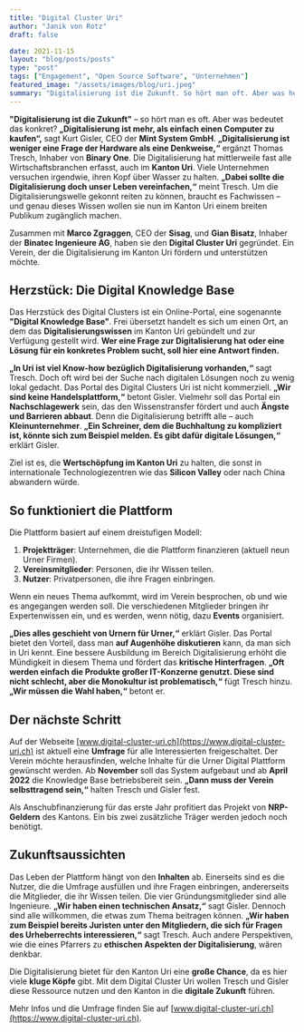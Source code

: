 ```yaml
---
title: "Digital Cluster Uri"
author: "Janik von Rotz"
draft: false

date: 2021-11-15
layout: "blog/posts/posts"
type: "post"
tags: ["Engagement", "Open Source Software", "Unternehmen"]
featured_image: "/assets/images/blog/uri.jpeg"
summary: "Digitalisierung ist die Zukunft. So hört man oft. Aber was heisst das konkret? «Digitalisierung ist mehr, als einfach einen Computer zu kaufen», sagt Kurt Gisler. Digitalisierung sei weniger eine Frag..."
---
```


**"Digitalisierung ist die Zukunft"** – so hört man es oft. Aber was bedeutet das konkret? **„Digitalisierung ist mehr, als einfach einen Computer zu kaufen“,** sagt Kurt Gisler, CEO der **Mint System GmbH**. **„Digitalisierung ist weniger eine Frage der Hardware als eine Denkweise,“** ergänzt Thomas Tresch, Inhaber von **Binary One**. Die Digitalisierung hat mittlerweile fast alle Wirtschaftsbranchen erfasst, auch im **Kanton Uri**. Viele Unternehmen versuchen irgendwie, ihren Kopf über Wasser zu halten. **„Dabei sollte die Digitalisierung doch unser Leben vereinfachen,“** meint Tresch. Um die Digitalisierungswelle gekonnt reiten zu können, braucht es Fachwissen – und genau dieses Wissen wollen sie nun im Kanton Uri einem breiten Publikum zugänglich machen.

Zusammen mit **Marco Zgraggen**, CEO der **Sisag**, und **Gian Bisatz**, Inhaber der **Binatec Ingenieure AG**, haben sie den **Digital Cluster Uri** gegründet. Ein Verein, der die Digitalisierung im Kanton Uri fördern und unterstützen möchte.

## Herzstück: Die Digital Knowledge Base

Das Herzstück des Digital Clusters ist ein Online-Portal, eine sogenannte **"Digital Knowledge Base"**. Frei übersetzt handelt es sich um einen Ort, an dem das **Digitalisierungswissen** im Kanton Uri gebündelt und zur Verfügung gestellt wird. **Wer eine Frage zur Digitalisierung hat oder eine Lösung für ein konkretes Problem sucht, soll hier eine Antwort finden.**

**„In Uri ist viel Know-how bezüglich Digitalisierung vorhanden,“** sagt Tresch. Doch oft wird bei der Suche nach digitalen Lösungen noch zu wenig lokal gedacht. Das Portal des Digital Clusters Uri ist nicht kommerziell. **„Wir sind keine Handelsplattform,“** betont Gisler. Vielmehr soll das Portal ein **Nachschlagewerk** sein, das den Wissenstransfer fördert und auch **Ängste und Barrieren abbaut**. Denn die Digitalisierung betrifft alle – auch **Kleinunternehmer**. **„Ein Schreiner, dem die Buchhaltung zu kompliziert ist, könnte sich zum Beispiel melden. Es gibt dafür digitale Lösungen,“** erklärt Gisler.

Ziel ist es, die **Wertschöpfung im Kanton Uri** zu halten, die sonst in internationale Technologiezentren wie das **Silicon Valley** oder nach China abwandern würde.

## So funktioniert die Plattform

Die Plattform basiert auf einem dreistufigen Modell:

1. **Projektträger**: Unternehmen, die die Plattform finanzieren (aktuell neun Urner Firmen).
2. **Vereinsmitglieder**: Personen, die ihr Wissen teilen.
3. **Nutzer**: Privatpersonen, die ihre Fragen einbringen.

Wenn ein neues Thema aufkommt, wird im Verein besprochen, ob und wie es angegangen werden soll. Die verschiedenen Mitglieder bringen ihr Expertenwissen ein, und es werden, wenn nötig, dazu **Events** organisiert.

**„Dies alles geschieht von Urnern für Urner,“** erklärt Gisler. Das Portal bietet den Vorteil, dass man **auf Augenhöhe diskutieren** kann, da man sich in Uri kennt. Eine bessere Ausbildung im Bereich Digitalisierung erhöht die Mündigkeit in diesem Thema und fördert das **kritische Hinterfragen**. **„Oft werden einfach die Produkte großer IT-Konzerne genutzt. Diese sind nicht schlecht, aber die Monokultur ist problematisch,“** fügt Tresch hinzu. **„Wir müssen die Wahl haben,“** betont er.

## Der nächste Schritt

Auf der Webseite [www.digital-cluster-uri.ch](https://www.digital-cluster-uri.ch) ist aktuell eine **Umfrage** für alle Interessierten freigeschaltet. Der Verein möchte herausfinden, welche Inhalte für die Urner Digital Plattform gewünscht werden. Ab **November** soll das System aufgebaut und ab **April 2022** die Knowledge Base betriebsbereit sein. **„Dann muss der Verein selbsttragend sein,“** halten Tresch und Gisler fest.

Als Anschubfinanzierung für das erste Jahr profitiert das Projekt von **NRP-Geldern** des Kantons. Ein bis zwei zusätzliche Träger werden jedoch noch benötigt.

## Zukunftsaussichten

Das Leben der Plattform hängt von den **Inhalten** ab. Einerseits sind es die Nutzer, die die Umfrage ausfüllen und ihre Fragen einbringen, andererseits die Mitglieder, die ihr Wissen teilen. Die vier Gründungsmitglieder sind alle Ingenieure. **„Wir haben einen technischen Ansatz,“** sagt Gisler. Dennoch sind alle willkommen, die etwas zum Thema beitragen können. **„Wir haben zum Beispiel bereits Juristen unter den Mitgliedern, die sich für Fragen des Urheberrechts interessieren,“** sagt Tresch. Auch andere Perspektiven, wie die eines Pfarrers zu **ethischen Aspekten der Digitalisierung**, wären denkbar.

Die Digitalisierung bietet für den Kanton Uri eine **große Chance**, da es hier viele **kluge Köpfe** gibt. Mit dem Digital Cluster Uri wollen Tresch und Gisler diese Ressource nutzen und den Kanton in die **digitale Zukunft** führen.

Mehr Infos und die Umfrage finden Sie auf [www.digital-cluster-uri.ch](https://www.digital-cluster-uri.ch).

